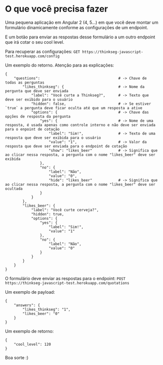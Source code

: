 # O que você precisa fazer
Uma pequena aplicação em Angular 2 (4, 5...) em que você deve montar um formulário dinamicamente conforme as configurações de um endpoint.

E um botão para enviar as respostas desse formulário a um outro endpoint que irá cotar o seu cool level.

Para recuperar as configurações:
`GET https://thinkseg-javascript-test.herokuapp.com/config`

Um exemplo do retorno. Atenção para as explicações:
```
{
    "questions":                                    # -> Chave de todas as perguntas
        "likes_thinkseg": {                         # -> Nome da pergunta que deve ser enviada
            "label": "Você curte a Thinkseg?",      # -> Texto que deve ser exibido para o usuário
            "hidden": false,                        # -> Se estiver `true` a pergunta deve ficar oculta até que um resposta a ative
            "options": {                            # -> Chave das opções de resposta da pergunta
                "yes": {                            # -> Nome de uma resposta, é usada apenas como controle interno e não deve ser enviada para o enpoint de cotação
                    "label": "Sim!",                # -> Texto de uma resposta que deve ser exibida para o usuário
                    "value": "1",                   # -> Valor da resposta que deve ser enviada para o endpoint de cotação
                    "show": "likes_beer"            # -> Significa que ao clicar nessa resposta, a pergunta com o nome "likes_beer" deve ser exibida
                },
                "no": {
                    "label": "Não",
                    "value": "0",
                    "hide": "likes_beer"            # -> Significa que ao clicar nessa resposta, a pergunta com o nome "likes_beer" deve ser ocultada
                }
            }
        },
        "likes_beer": {
            "label": "Você curte cerveja?",
            "hidden": true,
            "options": {
                "yes": {
                    "label": "Sim!",
                    "value": "1"
                },
                "no": {
                    "label": "Não",
                    "value": "0"
                }
            }
        }
    }
}
```

O formulário deve enviar as respostas para o endpoint:
`POST https://thinkseg-javascript-test.herokuapp.com/quotations`

Um exemplo de payload:
```
{
	"answers": {
		"likes_thinkseg": "1",
		"likes_beer": "0"
	}
}
```

Um exemplo de retorno:
```
{
    "cool_level": 120
}
```

Boa sorte :)
